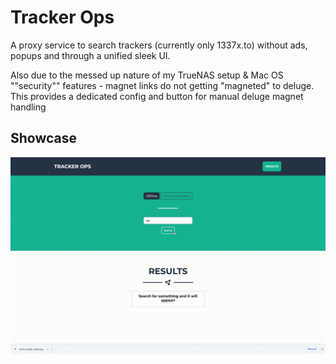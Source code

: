 
# Tracker Ops

A proxy service to search trackers (currently only 1337x.to) without
ads, popups and through a unified sleek UI.

Also due to the messed up nature of my TrueNAS setup & Mac OS ""security"" features - magnet links do not getting "magneted" to deluge. This provides a dedicated
config and button for manual deluge magnet handling




## Showcase

![](tracker-ops-showcase.gif)

